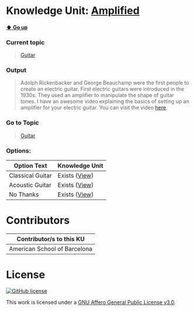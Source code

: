 # Knowledge Unit: [Amplified](../../knowledge_units/guitar/amplified.md)

#### [:arrow_up: Go up](../../topics/guitar.md)
### Current topic
> [Guitar](../../topics/guitar.md)
### Output
> Adolph Rickenbacker and George Beauchamp were the first people to create an electric guitar. First electric guitars were introduced in the 1930s. They used an amplifier to manipulate the shape of guitar tones. I have an awesome video explaining the basics of setting up an amplifier for your electric guitar. You can visit the video [here](https://www.youtube.com/embed/x-l_SqCxlng).
### Go to Topic
> [Guitar](../../topics/guitar.md)

### Options: 

| Option Text | Knowledge Unit |
| - | - |  
| Classical Guitar  |  Exists ([View](../../knowledge_units/guitar/classical-guitar.md))  |  
| Acoustic Guitar  |  Exists ([View](../../knowledge_units/guitar/acoustic-guitar.md))  |  
| No Thanks  |  Exists ([View](../../knowledge_units/guitar/no-thanks.md))  | 

# Contributors

| Contributor/s to this KU |
| - | 
| American School of Barcelona |

# License
[![GitHub license](https://img.shields.io/github/license/inbrainz/cerebro)](https://github.com/inbrainz/cerebro/blob/master/LICENSE)

This work is licensed under a [GNU Affero General Public License v3.0](https://www.gnu.org/licenses/agpl-3.0.txt).